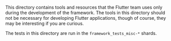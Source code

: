This directory contains tools and resources that the Flutter team uses only
during the development of the framework. The tools in this directory
should not be necessary for developing Flutter applications, though of
course, they may be interesting if you are curious.

The tests in this directory are run in the `framework_tests_misc-*`
shards.
